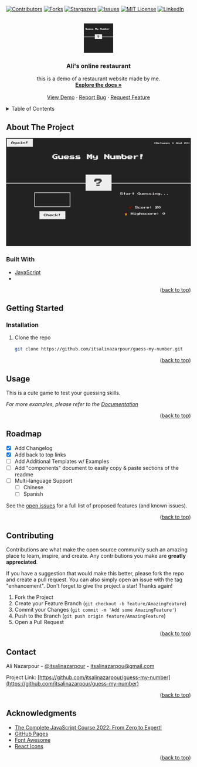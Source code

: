 <div id="top"></div>
<!--
*** Thanks for checking out the Best-README-Template. If you have a suggestion
*** that would make this better, please fork the repo and create a pull request
*** or simply open an issue with the tag "enhancement".
*** Don't forget to give the project a star!
*** Thanks again! Now go create something AMAZING! :D
-->



<!-- PROJECT SHIELDS -->
<!--
*** I'm using markdown "reference style" links for readability.
*** Reference links are enclosed in brackets [ ] instead of parentheses ( ).
*** See the bottom of this document for the declaration of the reference variables
*** for contributors-url, forks-url, etc. This is an optional, concise syntax you may use.
*** 
-->
[![Contributors][contributors-shield]][contributors-url]
[![Forks][forks-shield]][forks-url]
[![Stargazers][stars-shield]][stars-url]
[![Issues][issues-shield]][issues-url]
[![MIT License][license-shield]][license-url]
[![LinkedIn][linkedin-shield]][linkedin-url]



<!-- PROJECT LOGO -->
<br />
<div align="center">
  <a href="images/logo.png">
    <img src="images/logo.png" alt="Logo" width="80" height="80">
  </a>

  <h3 align="center">Ali's online restaurant</h3>

  <p align="center">
    this is a demo of a restaurant website made by me.
    <br />
    <a href="https://github.com/itsalinazarpour/guess-my-number"><strong>Explore the docs »</strong></a>
    <br />
    <br />
    <a href="https://itsalinazarpour.github.io/guess-my-number/">View Demo</a>
    ·
    <a href="https://github.com/itsalinazarpour/guess-my-number/issues">Report Bug</a>
    ·
    <a href="https://github.com/itsalinazarpour/guess-my-number/issues">Request Feature</a>
  </p>
</div>



<!-- TABLE OF CONTENTS -->
<details>
  <summary>Table of Contents</summary>
  <ol>
    <li>
      <a href="#about-the-project">About The Project</a>
      <ul>
        <li><a href="#built-with">Built With</a></li>
      </ul>
    </li>
    <li>
      <a href="#getting-started">Getting Started</a>
      <ul>
        <li><a href="#prerequisites">Prerequisites</a></li>
        <li><a href="#installation">Installation</a></li>
      </ul>
    </li>
    <li><a href="#usage">Usage</a></li>
    <li><a href="#roadmap">Roadmap</a></li>
    <li><a href="#contributing">Contributing</a></li>
    <li><a href="#license">License</a></li>
    <li><a href="#contact">Contact</a></li>
    <li><a href="#acknowledgments">Acknowledgments</a></li>
  </ol>
</details>



<!-- ABOUT THE PROJECT -->
## About The Project

[![Product Name Screen Shot][product-screenshot]](images/screenshot.png)






### Built With

* [JavaScript](https://www.javascript.com/)
* 

<p align="right">(<a href="#top">back to top</a>)</p>



<!-- GETTING STARTED -->
## Getting Started

### Installation


1. Clone the repo
   ```sh
   git clone https://github.com/itsalinazarpour/guess-my-number.git
   ```

<p align="right">(<a href="#top">back to top</a>)</p>



<!-- USAGE EXAMPLES -->
## Usage

This is a cute game to test your guessing skills.

_For more examples, please refer to the [Documentation](https://github.com/itsalinazarpour/guess-my-number)_

<p align="right">(<a href="#top">back to top</a>)</p>



<!-- ROADMAP -->
## Roadmap

- [x] Add Changelog
- [x] Add back to top links
- [ ] Add Additional Templates w/ Examples
- [ ] Add "components" document to easily copy & paste sections of the readme
- [ ] Multi-language Support
    - [ ] Chinese
    - [ ] Spanish

See the [open issues](https://github.com/itsalinazarpour/guess-my-number/issues) for a full list of proposed features (and known issues).

<p align="right">(<a href="#top">back to top</a>)</p>



<!-- CONTRIBUTING -->
## Contributing

Contributions are what make the open source community such an amazing place to learn, inspire, and create. Any contributions you make are **greatly appreciated**.

If you have a suggestion that would make this better, please fork the repo and create a pull request. You can also simply open an issue with the tag "enhancement".
Don't forget to give the project a star! Thanks again!

1. Fork the Project
2. Create your Feature Branch (`git checkout -b feature/AmazingFeature`)
3. Commit your Changes (`git commit -m 'Add some AmazingFeature'`)
4. Push to the Branch (`git push origin feature/AmazingFeature`)
5. Open a Pull Request

<p align="right">(<a href="#top">back to top</a>)</p>




<!-- CONTACT -->
## Contact

Ali Nazarpour - [@itsalinazarpour](https://instagram.com/itsalinazarpour) - itsalinazarpou@gmail.com

Project Link: [https://github.com/itsalinazarpour/guess-my-number](https://github.com/itsalinazarpour/guess-my-number)

<p align="right">(<a href="#top">back to top</a>)</p>



<!-- ACKNOWLEDGMENTS -->
## Acknowledgments

* [The Complete JavaScript Course 2022: From Zero to Expert!](https://www.udemy.com/course/the-complete-javascript-course/)
* [GitHub Pages](https://pages.github.com)
* [Font Awesome](https://fontawesome.com)
* [React Icons](https://react-icons.github.io/react-icons/search)

<p align="right">(<a href="#top">back to top</a>)</p>



<!-- MARKDOWN LINKS & IMAGES -->
<!-- https://www.markdownguide.org/basic-syntax/#reference-style-links -->
[contributors-shield]: https://img.shields.io/github/contributors/itsalinazarpour/guess-my-number.svg?style=for-the-badge
[contributors-url]: https://github.com/itsalinazarpour/guess-my-number/graphs/contributors
[forks-shield]: https://img.shields.io/github/forks/itsalinazarpour/guess-my-number.svg?style=for-the-badge
[forks-url]: https://github.com/itsalinazarpour/guess-my-number/network/members
[stars-shield]: https://img.shields.io/github/stars/itsalinazarpour/guess-my-number.svg?style=for-the-badge
[stars-url]: https://github.com/itsalinazarpour/guess-my-number/stargazers
[issues-shield]: https://img.shields.io/github/issues/itsalinazarpour/guess-my-number.svg?style=for-the-badge
[issues-url]: https://github.com/itsalinazarpour/guess-my-number/issues
[license-shield]: https://img.shields.io/github/license/itsalinazarpour/guess-my-number.svg?style=for-the-badge
[license-url]: https://github.com/itsalinazarpour/guess-my-number/blob/master/LICENSE.txt
[linkedin-shield]: https://img.shields.io/badge/-LinkedIn-black.svg?style=for-the-badge&logo=linkedin&colorB=555
[linkedin-url]: https://linkedin.com/in/ali-nazarpour-b5b4a222a/
[product-screenshot]: images/screenshot.png
